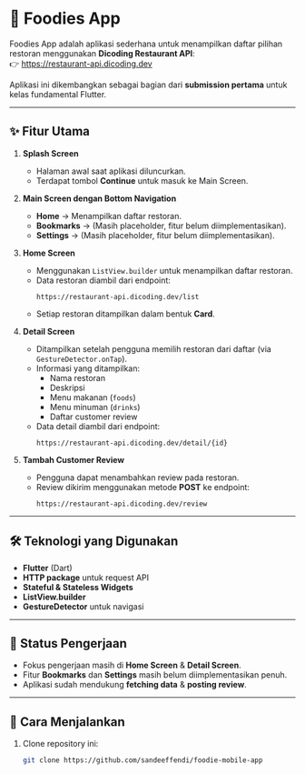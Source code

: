 # 🍴 Foodies App

Foodies App adalah aplikasi sederhana untuk menampilkan daftar pilihan restoran menggunakan **Dicoding Restaurant API**:  
👉 https://restaurant-api.dicoding.dev  

Aplikasi ini dikembangkan sebagai bagian dari **submission pertama** untuk kelas fundamental Flutter.

---

## ✨ Fitur Utama

1. **Splash Screen**
   - Halaman awal saat aplikasi diluncurkan.
   - Terdapat tombol **Continue** untuk masuk ke Main Screen.

2. **Main Screen dengan Bottom Navigation**
   - **Home** → Menampilkan daftar restoran.
   - **Bookmarks** → (Masih placeholder, fitur belum diimplementasikan).
   - **Settings** → (Masih placeholder, fitur belum diimplementasikan).

3. **Home Screen**
   - Menggunakan `ListView.builder` untuk menampilkan daftar restoran.
   - Data restoran diambil dari endpoint:  
     ```
     https://restaurant-api.dicoding.dev/list
     ```
   - Setiap restoran ditampilkan dalam bentuk **Card**.

4. **Detail Screen**
   - Ditampilkan setelah pengguna memilih restoran dari daftar (via `GestureDetector.onTap`).
   - Informasi yang ditampilkan:
     - Nama restoran
     - Deskripsi
     - Menu makanan (`foods`)
     - Menu minuman (`drinks`)
     - Daftar customer review
   - Data detail diambil dari endpoint:  
     ```
     https://restaurant-api.dicoding.dev/detail/{id}
     ```

5. **Tambah Customer Review**
   - Pengguna dapat menambahkan review pada restoran.
   - Review dikirim menggunakan metode **POST** ke endpoint:  
     ```
     https://restaurant-api.dicoding.dev/review
     ```

---

## 🛠️ Teknologi yang Digunakan
- **Flutter** (Dart)
- **HTTP package** untuk request API
- **Stateful & Stateless Widgets**
- **ListView.builder**
- **GestureDetector** untuk navigasi

---

## 📌 Status Pengerjaan
- Fokus pengerjaan masih di **Home Screen** & **Detail Screen**.
- Fitur **Bookmarks** dan **Settings** masih belum diimplementasikan penuh.
- Aplikasi sudah mendukung **fetching data** & **posting review**.

---

## 🚀 Cara Menjalankan
1. Clone repository ini:
   ```bash
   git clone https://github.com/sandeeffendi/foodie-mobile-app
